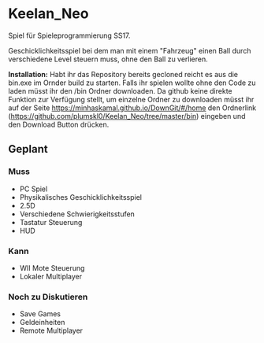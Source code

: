 # Keelan_Neo

Spiel für Spieleprogrammierung SS17.

Geschicklichkeitsspiel bei dem man mit einem "Fahrzeug" einen Ball durch verschiedene Level steuern muss, ohne den Ball zu verlieren. 

**Installation:**
Habt ihr das Repository bereits gecloned reicht es aus die bin.exe im Ornder build zu starten. Falls ihr spielen wollte ohne den Code zu laden müsst ihr den /bin Ordner downloaden. Da github keine direkte Funktion zur Verfügung stellt, um einzelne Ordner zu downloaden müsst ihr auf der Seite https://minhaskamal.github.io/DownGit/#/home den Ordnerlink (https://github.com/plumskl0/Keelan_Neo/tree/master/bin) eingeben und den Download Button drücken.

## Geplant
### Muss
- PC Spiel
- Physikalisches Geschicklichkeitsspiel
- 2.5D
- Verschiedene Schwierigkeitsstufen
- Tastatur Steuerung
- HUD

### Kann
- WII Mote Steuerung
- Lokaler Multiplayer

### Noch zu Diskutieren
- Save Games
- Geldeinheiten
- Remote Multiplayer

